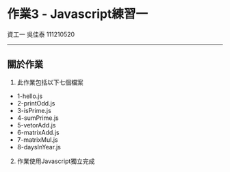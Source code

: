 # 作業3 - Javascript練習一
資工一 吳佳泰 111210520

---

## 關於作業

1. 此作業包括以下七個檔案
* 1-hello.js
* 2-printOdd.js
* 3-isPrime.js
* 4-sumPrime.js
* 5-vetorAdd.js
* 6-matrixAdd.js
* 7-matrixMul.js
* 8-daysInYear.js
2. 作業使用Javascript獨立完成
